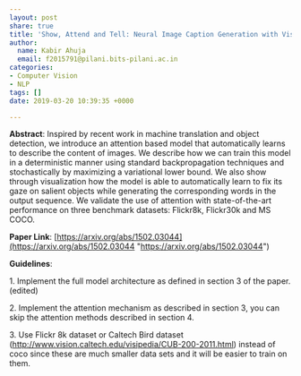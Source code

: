 ```yaml
---
layout: post
share: true
title: 'Show, Attend and Tell: Neural Image Caption Generation with Visual Attention'
author:
  name: Kabir Ahuja
  email: f2015791@pilani.bits-pilani.ac.in
categories:
- Computer Vision
- NLP
tags: []
date: 2019-03-20 10:39:35 +0000

---
```

**Abstract**: Inspired by recent work in machine translation and object detection, we introduce an attention based model that automatically learns to describe the content of images. We describe how we can train this model in a deterministic manner using standard backpropagation techniques and stochastically by maximizing a variational lower bound. We also show through visualization how the model is able to automatically learn to fix its gaze on salient objects while generating the corresponding words in the output sequence. We validate the use of attention with state-of-the-art performance on three benchmark datasets: Flickr8k, Flickr30k and MS COCO.

**Paper Link**: [https://arxiv.org/abs/1502.03044](https://arxiv.org/abs/1502.03044 "https://arxiv.org/abs/1502.03044")

**Guidelines**:

1\. Implement the full model architecture as defined in section 3 of the paper. (edited) 

2\. Implement the attention mechanism as described in section 3, you can skip the attention methods described in section 4.

3\. Use Flickr 8k dataset or Caltech Bird dataset (http://www.vision.caltech.edu/visipedia/CUB-200-2011.html) instead of coco since these are much smaller data sets and it will be easier to train on them.